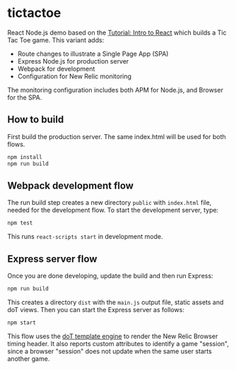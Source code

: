 # tictactoe
React Node.js demo based on the [Tutorial: Intro to React](https://reactjs.org/tutorial/tutorial.html) which builds a Tic Tac Toe game. This variant adds:
* Route changes to illustrate a Single Page App (SPA)
* Express Node.js for production server
* Webpack for development
* Configuration for New Relic monitoring

The monitoring configuration includes both APM for Node.js, and Browser for the SPA.

## How to build
First build the production server.  The same index.html will be used for both flows.
```sh
npm install
npm run build
```

## Webpack development flow
The run build step creates a new directory `public` with `index.html` file, needed for the development flow.
To start the development server, type:
```sh
npm test
```
This runs `react-scripts start` in development mode.

## Express server flow
Once you are done developing, update the build and then run Express:
```sh
npm run build
```

This creates a directory `dist` with the `main.js` output file, static assets and doT views.
Then you can start the Express server as follows:
```sh
npm start
```

This flow uses the [doT template engine](https://www.npmjs.com/package/express-dot-engine) to render the New Relic Browser timing header.
It also reports custom attributes to identify a game "session", since a browser "session" does not update
when the same user starts another game.

